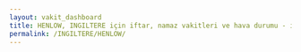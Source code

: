 ```yaml
---
layout: vakit_dashboard
title: HENLOW, INGILTERE için iftar, namaz vakitleri ve hava durumu - ilçe/eyalet seç
permalink: /INGILTERE/HENLOW/
---
```


<script type="text/javascript">
  var GLOBAL_COUNTRY = 'INGILTERE';
  var GLOBAL_CITY = 'HENLOW';
  var GLOBAL_STATE = '';
  var lat = 72;
  var lon = 21;
</script>
